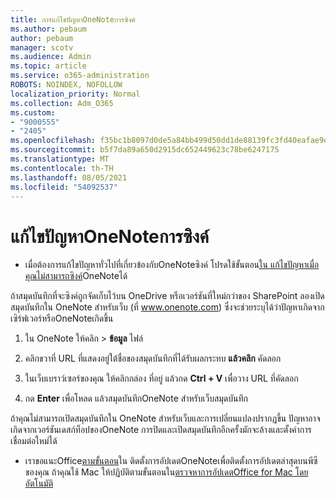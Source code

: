 ```yaml
---
title: การแก้ไขปัญหาOneNoteการซิงค์
ms.author: pebaum
author: pebaum
manager: scotv
ms.audience: Admin
ms.topic: article
ms.service: o365-administration
ROBOTS: NOINDEX, NOFOLLOW
localization_priority: Normal
ms.collection: Adm_O365
ms.custom:
- "9000555"
- "2405"
ms.openlocfilehash: f35bc1b8097d0de5a84bb499d50dd1de88139fc3fd40eafae9d3f4ad17d84d2a
ms.sourcegitcommit: b5f7da89a650d2915dc652449623c78be6247175
ms.translationtype: MT
ms.contentlocale: th-TH
ms.lasthandoff: 08/05/2021
ms.locfileid: "54092537"
---
```

# <a name="troubleshoot-onenote-sync-issues"></a>แก้ไขปัญหาOneNoteการซิงค์

* เมื่อต้องการแก้ไขปัญหาทั่วไปที่เกี่ยวข้องกับOneNoteซิงค์ โปรดใช้ขั้นตอน[ใน แก้ไขปัญหาเมื่อคุณไม่สามารถซิงค์](https://support.office.com/article/Fix-issues-when-you-can-t-sync-OneNote-299495ef-66d1-448f-90c1-b785a6968d45)OneNoteได้

ถ้าสมุดบันทึกที่จะซิงค์ถูกจัดเก็บไว้บน OneDrive หรือเวอร์ชันที่ใหม่กว่าของ SharePoint ลองเปิดสมุดบันทึกใน OneNote สําหรับเว็บ (ที่ www.onenote.com) ซึ่งจะช่วยระบุได้ว่าปัญหาเกิดจากเซิร์ฟเวอร์หรือOneNoteเกิดขึ้น

1. ใน OneNote ให้คลิก  >  **ข้อมูล** ไฟล์

2. คลิกขวาที่ URL ที่แสดงอยู่ใต้ชื่อของสมุดบันทึกที่ได้รับผลกระทบ **แล้วคลิก** คัดลอก

3. ในเว็บเบราว์เซอร์ของคุณ ให้คลิกกล่อง ที่อยู่ แล้วกด **Ctrl + V** เพื่อวาง URL ที่คัดลอก

4. กด **Enter** เพื่อโหลด แล้วสมุดบันทึกOneNote สําหรับเว็บสมุดบันทึก

ถ้าคุณไม่สามารถเปิดสมุดบันทึกใน OneNote สําหรับเว็บและการเปลี่ยนแปลงปรากฏขึ้น ปัญหาอาจเกิดจากเวอร์ชันเดสก์ท็อปของOneNote การปิดและเปิดสมุดบันทึกอีกครั้งมักจะล้างและตั้งค่าการเชื่อมต่อใหม่ได้

* เราขอแนะOffice[ตามขั้นตอน](https://support.office.com/article/Install-Office-updates-2ab296f3-7f03-43a2-8e50-46de917611c5)ใน ติดตั้งการอัปเดตOneNoteเพื่อติดตั้งการอัปเดตล่าสุดบนพีซีของคุณ ถ้าคุณใช้ Mac ให้ปฏิบัติตามขั้นตอนใน[ตรวจหาการอัปเดตOffice for Mac โดยอัตโนมัติ](https://support.office.com/article/update-office-for-mac-automatically-bfd1e497-c24d-4754-92ab-910a4074d7c1)